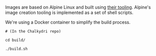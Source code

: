 
Images are based on Alpine Linux and built using [their tooling](https://wiki.alpinelinux.org/wiki/How_to_make_a_custom_ISO_image_with_mkimage).
Alpine's image creation tooling is implemented as a set of shell scripts.

We're using a Docker container to simplify the build process.

```shell
# (In the Chalkydri repo)

cd build/

./build.sh
```

